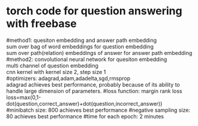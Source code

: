 # torch code for question answering with freebase
#method1:
quesiton embedding and answer path embedding  
sum over bag of word embeddings for question embedding  
sum over path(relation) embeddings of answer for answer path embedding  
#method2:
convolutional neural network for quesiton embedding  
multi channel of question embedding  
cnn kernel with kernel size 2, step size 1  
#optimizers:
adagrad,adam,adadelta,sgd,rmsprop  
adagrad achieves best performance, probably because of its ability to handle large dimension of parameters. 
#loss function:
margin rank loss  
loss=max(0,1-dot(question,correct_answer)+dot(question,incorrect_answer))  
#minibatch size:
800 achieves best performance
#negative sampling size:
80 achieves best performance
#time for each epoch:
2 minutes

